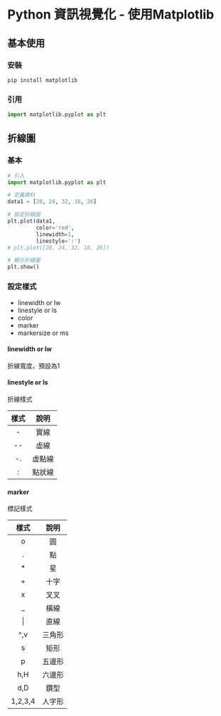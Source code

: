 # Python 資訊視覺化 - 使用Matplotlib
## 基本使用
### 安裝
```commandline
pip install matplotlib
```
### 引用
```python
import matplotlib.pyplot as plt

```
## 折線圖
### 基本
```python
# 引入
import matplotlib.pyplot as plt

# 定義資料
data1 = [20, 24, 32, 18, 26]

# 設定折線圖
plt.plot(data1, 
         color='red', 
         linewidth=1, 
         linestyle=':')
# plt.plot([20, 24, 32, 18, 26])

# 顯示折線圖
plt.show()
```


### 設定樣式
* linewidth or lw
* linestyle or ls
* color
* marker
* markersize or ms

#### linewidth or lw
折線寬度。預設為1

#### linestyle or ls
折線樣式

| 樣式 |  說明  |
|:----:|:------:|
|  -   |  實線  |
|  --  |  虛線  |
|  -.  | 虛點線 |
|  :   | 點狀線 |

#### marker 

標記樣式

|  樣式   |  說明  |
|:-------:|:------:| 
|    o    |   圓   |
|    .    |   點   |
|    *    |   星   |
|    +    |  十字  |
|    x    |  叉叉  |
|    _    |  橫線  |
|    \|   | 直線 |
|   ^,v   | 三角形 |
|    s    |  矩形  |
|    p    | 五邊形 |
|   h,H   | 六邊形 |
|   d,D   |  鑽型  |
| 1,2,3,4 | 人字形 |
